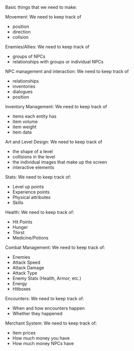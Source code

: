 Basic things that we need to make:

Movement:
We need to keep track of
  - position
  - direction
  - collsion

Enemies/Allies:
We need to keep track of
  - groups of NPCs
  - relationships with groups or individual NPCs

NPC management and interaction:
We need to keep track of
  - relationships
  - inventories
  - dialogues
  - position

Inventory Management:
We need to keep track of
  - items each entity has
  - item volume
  - item weight
  - item data

Art and Level Design:
We need to keep track of
  - the shape of a level
  - collisions in the level
  - the individual images that make up the screen
  - interactive elements

Stats:
We need to keep track of:
  - Level up points
  - Experience points
  - Physical attributes
  - Skills

Health:
We need to keep track of:
  - Hit Points
  - Hunger
  - Thirst
  - Medicine/Potions

Combat Management:
We need to keep track of:
  - Enemies
  - Attack Speed
  - Attack Damage
  - Attack Type
  - Enemy Stats (Health, Armor, etc.)
  - Energy
  - Hitboxes

Encounters:
We need to keep track of:
  - When and how encounters happen
  - Whether they happened

Merchant System:
We need to keep track of:
  - Item prices
  - How much money you have
  - How much money NPCs have

